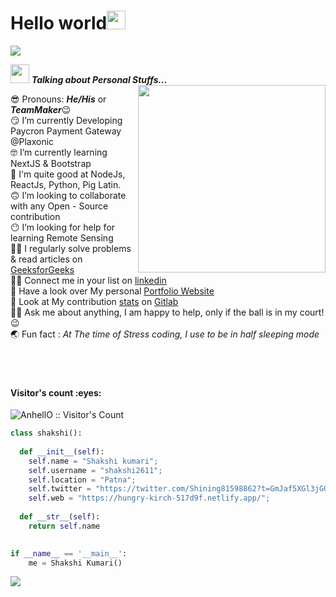 <h1>Hello world<img src= "https://media.tenor.com/images/2adfe94e69139f3e22623b61d375a7a7/tenor.gif" width= "30" height= "30" >
</h1>
<img src="https://user-images.githubusercontent.com/73097560/115834477-dbab4500-a447-11eb-908a-139a6edaec5c.gif">

<img src="https://media.giphy.com/media/ObNTw8Uzwy6KQ/giphy.gif" width="30px" >&nbsp;***Talking about Personal Stuffs...***
<img src="https://user-images.githubusercontent.com/82070760/159156745-9f5b2300-721b-4fed-b192-e30c31293990.gif" align="right" width="300px" >

 😎  Pronouns: ***He/His*** or ***TeamMaker***😉 <br>
 😏 I’m currently Developing Paycron Payment Gateway @Plaxonic<br>
 🤓 I’m currently learning NextJS & Bootstrap<br>
 🥱 I'm quite good at NodeJs, ReactJs, Python, Pig Latin.<br>
 🙃 I’m looking to collaborate with any Open - Source contribution<br>
 😶 I’m looking for help for learning Remote Sensing<br>
 😵‍💫 I regularly solve problems & read articles on [GeeksforGeeks](https://auth.geeksforgeeks.org/user/shakshikumari215) <br>
 😵‍💫 Connect me in your list on [linkedin](https://www.linkedin.com/in/shakshi-kumari-prajapati-a01872203/) <br>
 🤭 Have a look over My personal [Portfolio Website](https://hungry-kirch-517d9f.netlify.app/)<br>
 🤝 Look at My contribution [stats](https://github.com/shakshi2611/web) on [Gitlab](https://github.com/shakshi2611)<br>
 🙋‍♀️ Ask me about anything, I am happy to help, only if the ball is in my court!😉<br>
 🌏 Fun fact : *At The time of Stress coding, I use to be in half sleeping mode*<br><br><br><br>
 
<h4 align="left">Visitor's count :eyes:</h4>


<p align="left"><img src="https://profile-counter.glitch.me/{pagletladki}/count.svg" alt="AnhellO :: Visitor's Count" /></p>


```python
class shakshi():
    
  def __init__(self):
    self.name = "Shakshi kumari";
    self.username = "shakshi2611";
    self.location = "Patna";
    self.twitter = "https://twitter.com/Shining81598862?t=GmJaf5XGl3jGOcRrpR5eVA&s=09";
    self.web = "https://hungry-kirch-517d9f.netlify.app/";
  
  def __str__(self):
    return self.name
    

if __name__ == '__main__':
    me = Shakshi Kumari()
```

<img src="https://user-images.githubusercontent.com/73097560/115834477-dbab4500-a447-11eb-908a-139a6edaec5c.gif">

